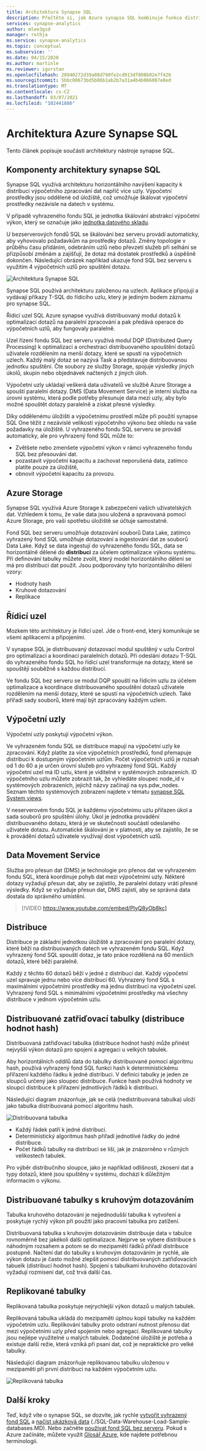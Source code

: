 ```yaml
---
title: Architektura Synapse SQL
description: Přečtěte si, jak Azure synapse SQL kombinuje funkce distribuovaného zpracování dotazů pomocí Azure Storage pro zajištění vysokého výkonu a škálovatelnosti.
services: synapse-analytics
author: mlee3gsd
manager: rothja
ms.service: synapse-analytics
ms.topic: conceptual
ms.subservice: ''
ms.date: 04/15/2020
ms.author: martinle
ms.reviewer: igorstan
ms.openlocfilehash: 28940272d39a08d790fe2cd913df808b02e7f426
ms.sourcegitcommit: 5bbc00673bd5b86b1ab2b7a31a4b4b066087e8ed
ms.translationtype: MT
ms.contentlocale: cs-CZ
ms.lasthandoff: 03/07/2021
ms.locfileid: "102441886"
---
```

# <a name="azure-synapse-sql-architecture"></a>Architektura Azure Synapse SQL 

Tento článek popisuje součásti architektury nástroje synapse SQL.

## <a name="synapse-sql-architecture-components"></a>Komponenty architektury synapse SQL

Synapse SQL využívá architekturu horizontálního navýšení kapacity k distribuci výpočetního zpracování dat napříč více uzly. Výpočetní prostředky jsou oddělené od úložiště, což umožňuje škálovat výpočetní prostředky nezávisle na datech v systému. 

V případě vyhrazeného fondu SQL je jednotka škálování abstrakcí výpočetní výkon, který se označuje jako [jednotka datového skladu](resource-consumption-models.md). 

U bezserverových fondů SQL se škálování bez serveru provádí automaticky, aby vyhovovalo požadavkům na prostředky dotazů. Změny topologie v průběhu času přidáním, odebráním uzlů nebo převzetí služeb při selhání se přizpůsobí změnám a zajišťují, že dotaz má dostatek prostředků a úspěšně dokončen. Následující obrázek například ukazuje fond SQL bez serveru s využitím 4 výpočetních uzlů pro spuštění dotazu.

![Architektura Synapse SQL](./media//overview-architecture/sql-architecture.png)

Synapse SQL používá architekturu založenou na uzlech. Aplikace připojují a vydávají příkazy T-SQL do řídicího uzlu, který je jediným bodem záznamu pro synapse SQL. 

Řídicí uzel SQL Azure synapse využívá distribuovaný modul dotazů k optimalizaci dotazů na paralelní zpracování a pak předává operace do výpočetních uzlů, aby fungovaly paralelně. 

Uzel řízení fondu SQL bez serveru využívá modul DQP (Distributed Query Processing) k optimalizaci a orchestraci distribuovaného spouštění dotazů uživatele rozdělením na menší dotazy, které se spustí na výpočetních uzlech. Každý malý dotaz se nazývá Task a představuje distribuovanou jednotku spuštění. Čte soubory ze služby Storage, spojuje výsledky jiných úkolů, skupin nebo objednávek načtených z jiných úloh. 

Výpočetní uzly ukládají veškerá data uživatelů ve službě Azure Storage a spouští paralelní dotazy. DMS (Data Movement Service) je interní služba na úrovni systému, která podle potřeby přesunuje data mezi uzly, aby bylo možné spouštět dotazy paralelně a získat přesné výsledky. 

Díky oddělenému úložišti a výpočetnímu prostředí může při použití synapse SQL One těžit z nezávislé velikosti výpočetního výkonu bez ohledu na vaše požadavky na úložiště. U vyhrazeného fondu SQL serveru se provádí automaticky, ale pro vyhrazený fond SQL může to:

* Zvětšete nebo zmenšete výpočetní výkon v rámci vyhrazeného fondu SQL bez přesouvání dat.
* pozastavit výpočetní kapacitu a zachovat neporušená data, zatímco platíte pouze za úložiště,
* obnovit výpočetní kapacitu za provozu.

## <a name="azure-storage"></a>Azure Storage

Synapse SQL využívá Azure Storage k zabezpečení vašich uživatelských dat. Vzhledem k tomu, že vaše data jsou uložená a spravovaná pomocí Azure Storage, pro vaši spotřebu úložiště se účtuje samostatně. 

Fond SQL bez serveru umožňuje dotazování souborů Data Lake, zatímco vyhrazený fond SQL umožňuje dotazování a ingestování dat ze souborů Data Lake. Když se data ingestují do vyhrazeného fondu SQL, data se horizontálně dělené do **distribucí** za účelem optimalizace výkonu systému. Při definování tabulky můžete zvolit, který model horizontálního dělení se má pro distribuci dat použít. Jsou podporovány tyto horizontálního dělení vzory:

* Hodnoty hash
* Kruhové dotazování
* Replikace

## <a name="control-node"></a>Řídicí uzel

Mozkem této architektury je řídicí uzel. Jde o front-end, který komunikuje se všemi aplikacemi a připojeními. 

V synapse SQL je distribuovaný dotazovací modul spuštěný v uzlu Control pro optimalizaci a koordinaci paralelních dotazů. Při odeslání dotazu T-SQL do vyhrazeného fondu SQL ho řídicí uzel transformuje na dotazy, které se spouštějí souběžně s každou distribucí.

Ve fondu SQL bez serveru se modul DQP spouští na řídicím uzlu za účelem optimalizace a koordinace distribuovaného spouštění dotazů uživatele rozdělením na menší dotazy, které se spustí na výpočetních uzlech. Také přiřadí sady souborů, které mají být zpracovány každým uzlem.

## <a name="compute-nodes"></a>Výpočetní uzly

Výpočetní uzly poskytují výpočetní výkon. 

Ve vyhrazeném fondu SQL se distribuce mapují na výpočetní uzly ke zpracování. Když platíte za více výpočetních prostředků, fond přemapuje distribuci k dostupným výpočetním uzlům. Počet výpočetních uzlů je rozsah od 1 do 60 a je určen úrovní služeb pro vyhrazený fond SQL. Každý výpočetní uzel má ID uzlu, které je viditelné v systémových zobrazeních. ID výpočetního uzlu můžete zobrazit tak, že vyhledáte sloupec node_id v systémových zobrazeních, jejichž názvy začínají na sys.pdw_nodes. Seznam těchto systémových zobrazení najdete v tématu [synapse SQL System views](/sql/relational-databases/system-catalog-views/sql-data-warehouse-and-parallel-data-warehouse-catalog-views?view=azure-sqldw-latest&preserve-view=true).

V neserverovém fondu SQL je každému výpočetnímu uzlu přiřazen úkol a sada souborů pro spuštění úlohy. Úkol je jednotka provádění distribuovaného dotazu, která je ve skutečnosti součástí odeslaného uživatele dotazu. Automatické škálování je v platnosti, aby se zajistilo, že se k provádění dotazů uživatele využívají dost výpočetních uzlů.

## <a name="data-movement-service"></a>Data Movement Service

Služba pro přesun dat (DMS) je technologie pro přenos dat ve vyhrazeném fondu SQL, která koordinuje pohyb dat mezi výpočetními uzly. Některé dotazy vyžadují přesun dat, aby se zajistilo, že paralelní dotazy vrátí přesné výsledky. Když se vyžaduje přesun dat, DMS zajistí, aby se správná data dostala do správného umístění.

> [!VIDEO https://www.youtube.com/embed/PlyQ8yOb8kc]

## <a name="distributions"></a>Distribuce

Distribuce je základní jednotkou úložiště a zpracování pro paralelní dotazy, které běží na distribuovaných datech ve vyhrazeném fondu SQL. Když vyhrazený fond SQL spouští dotaz, je tato práce rozdělená na 60 menších dotazů, které běží paralelně. 

Každý z těchto 60 dotazů běží v jedné z distribucí dat. Každý výpočetní uzel spravuje jednu nebo více distribucí 60. Vyhrazený fond SQL s maximálními výpočetními prostředky má jednu distribuci na výpočetní uzel. Vyhrazený fond SQL s minimálními výpočetními prostředky má všechny distribuce v jednom výpočetním uzlu. 

## <a name="hash-distributed-tables"></a>Distribuované zatřiďovací tabulky (distribuce hodnot hash)
Distribuovaná zatřiďovací tabulka (distribuce hodnot hash) může přinést nejvyšší výkon dotazů pro spojení a agregaci u velkých tabulek. 

Aby horizontálních oddílů data do tabulky distribuované pomocí algoritmu hash, používá vyhrazený fond SQL funkci hash k deterministickému přiřazení každého řádku k jedné distribuci. V definici tabulky je jeden ze sloupců určený jako sloupec distribuce. Funkce hash používá hodnoty ve sloupci distribuce k přiřazení jednotlivých řádků k distribuci.

Následující diagram znázorňuje, jak se celá (nedistribuovaná tabulka) uloží jako tabulka distribuovaná pomocí algoritmu hash. 

![Distribuovaná tabulka](media//overview-architecture/hash-distributed-table.png "Distribuovaná tabulka") 

* Každý řádek patří k jedné distribuci. 
* Deterministický algoritmus hash přiřadí jednotlivé řádky do jedné distribuce. 
* Počet řádků tabulky na distribuci se liší, jak je znázorněno v různých velikostech tabulek.

Pro výběr distribučního sloupce, jako je například odlišnosti, zkosení dat a typy dotazů, které jsou spuštěny v systému, dochází k důležitým informacím o výkonu.

## <a name="round-robin-distributed-tables"></a>Distribuované tabulky s kruhovým dotazováním

Tabulka kruhového dotazování je nejjednodušší tabulka k vytvoření a poskytuje rychlý výkon při použití jako pracovní tabulka pro zatížení.

Distribuovaná tabulka s kruhovým dotazováním distribuuje data v tabulce rovnoměrně bez jakékoli další optimalizace. Nejprve se vybere distribuce s náhodným rozsahem a potom se do mezipamětí řádků přiřadí distribuce postupně. Načtení dat do tabulky s kruhovým dotazováním je rychlé, ale výkon dotazu je často možné zlepšit pomocí distribuovaných zatřiďovacích tabuelk (distribucí hodnot hash). Spojení s tabulkami kruhového dotazování vyžadují rozmísení dat, což trvá další čas.

## <a name="replicated-tables"></a>Replikované tabulky
Replikovaná tabulka poskytuje nejrychlejší výkon dotazů u malých tabulek.

Replikovaná tabulka ukládá do mezipaměti úplnou kopii tabulky na každém výpočetním uzlu. Replikování tabulky proto odstraní nutnost přenosu dat mezi výpočetními uzly před spojením nebo agregací. Replikované tabulky jsou nejlépe využitelné u malých tabulek. Dodatečné úložiště je potřeba a existuje další režie, která vzniká při psaní dat, což je nepraktické pro velké tabulky. 

Následující diagram znázorňuje replikovanou tabulku uloženou v mezipaměti při první distribuci na každém výpočetním uzlu. 

![Replikovaná tabulka](media/overview-architecture/replicated-table.png "Replikovaná tabulka") 

## <a name="next-steps"></a>Další kroky

Teď, když víte o synapse SQL, se dozvíte, jak rychle [vytvořit vyhrazený fond SQL](../quickstart-create-sql-pool-portal.md) a [načíst ukázková data](../sql-data-warehouse/sql-data-warehouse-load-from-azure-blob-storage-with-polybase.md) (./SQL-Data-Warehouse-Load-Sample-databases.MD). Nebo začněte [používat fond SQL bez serveru](../quickstart-sql-on-demand.md). Pokud s Azure začínáte, můžete využít [Glosář Azure](../../azure-glossary-cloud-terminology.md), kde najdete potřebnou terminologii. 
